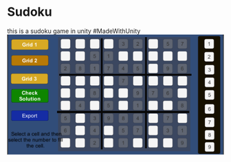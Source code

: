 # Sudoku
this is a sudoku game in unity #MadeWithUnity
![Alt text](images/game.bmp?raw=true "Title")